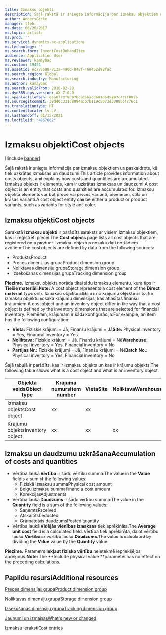 ```yaml
---
title: Izmaksu objekti
description: Šajā rakstā ir sniegta informācija par izmaksu objektiem un paskaidrots, kā tiek uzkrātas izmaksas un daudzumi. Izmaksu objekts ir elements, kam ir uzkrātas izmaksas un daudzumi. Izmaksu objekta elements var būt prece vai preces varianti, piemēram, stila un krāsas varianti.
author: AndersGirke
manager: tfehr
ms.date: 06/20/2017
ms.topic: article
ms.prod: ''
ms.service: dynamics-ax-applications
ms.technology: ''
ms.search.form: InventCostOnhandItem
audience: Application User
ms.reviewer: kamaybac
ms.custom: 19451
ms.assetid: ec776b98-813a-490d-848f-468452d98fac
ms.search.region: Global
ms.search.industry: Manufacturing
ms.author: kamaybac
ms.search.validFrom: 2016-02-28
ms.dyn365.ops.version: AX 7.0.0
ms.openlocfilehash: 65a0f72f8d97bda36bacd691d545807c413f8825
ms.sourcegitcommit: 38d40c331c8894acb7b119c5073e3088b54776c1
ms.translationtype: HT
ms.contentlocale: lv-LV
ms.lasthandoff: 01/15/2021
ms.locfileid: "4967662"
---
```

# <a name="cost-objects"></a><span data-ttu-id="1b4e1-105">Izmaksu objekti</span><span class="sxs-lookup"><span data-stu-id="1b4e1-105">Cost objects</span></span>

[!include [banner](../includes/banner.md)]

<span data-ttu-id="1b4e1-106">Šajā rakstā ir sniegta informācija par izmaksu objektiem un paskaidrots, kā tiek uzkrātas izmaksas un daudzumi.</span><span class="sxs-lookup"><span data-stu-id="1b4e1-106">This article provides information about costs objects, and explains how costs and quantities are accumulated.</span></span> <span data-ttu-id="1b4e1-107">Izmaksu objekts ir elements, kam ir uzkrātas izmaksas un daudzumi.</span><span class="sxs-lookup"><span data-stu-id="1b4e1-107">A cost object is an entity that costs and quantities are accumulated for.</span></span> <span data-ttu-id="1b4e1-108">Izmaksu objekta elements var būt prece vai preces varianti, piemēram, stila un krāsas varianti.</span><span class="sxs-lookup"><span data-stu-id="1b4e1-108">A cost object entity can be either a product or product variants, such as variants for style and color.</span></span>  

## <a name="cost-objects"></a><span data-ttu-id="1b4e1-109">Izmaksu objekti</span><span class="sxs-lookup"><span data-stu-id="1b4e1-109">Cost objects</span></span>

<span data-ttu-id="1b4e1-110">Sarakstā **Izmaksu objekti** ir parādīts saraksts ar visiem izmaksu objektiem, kas ir reģistrēti precei.</span><span class="sxs-lookup"><span data-stu-id="1b4e1-110">The **Cost objects** page lists all cost objects that are registered on a product.</span></span> <span data-ttu-id="1b4e1-111">Izmaksu objektus nosaka dati no šādiem avotiem:</span><span class="sxs-lookup"><span data-stu-id="1b4e1-111">The cost objects are defined by data from the following sources:</span></span>

-   <span data-ttu-id="1b4e1-112">Produkts</span><span class="sxs-lookup"><span data-stu-id="1b4e1-112">Product</span></span>
-   <span data-ttu-id="1b4e1-113">Preces dimensijas grupa</span><span class="sxs-lookup"><span data-stu-id="1b4e1-113">Product dimension group</span></span>
-   <span data-ttu-id="1b4e1-114">Noliktavas dimensiju grupa</span><span class="sxs-lookup"><span data-stu-id="1b4e1-114">Storage dimension group</span></span>
-   <span data-ttu-id="1b4e1-115">Izsekošanas dimensijas grupa</span><span class="sxs-lookup"><span data-stu-id="1b4e1-115">Tracking dimension group</span></span>

<span data-ttu-id="1b4e1-116">**Piezīme.** Izmaksu objekts norāda tikai tādu izmaksu elementu, kura tips ir **Tiešie materiāli**.</span><span class="sxs-lookup"><span data-stu-id="1b4e1-116">**Note:** A cost object represents a cost element of the **Direct material** type only.</span></span> <span data-ttu-id="1b4e1-117">Izmaksu objekts atšķiras no krājumu objekta ar to, kā izmaksu objektu nosaka krājumu dimensijas, kas atlasītas finanšu krājumiem.</span><span class="sxs-lookup"><span data-stu-id="1b4e1-117">A cost object and an inventory object differ in the way that a cost object is defined by the inventory dimensions that are selected for financial inventory.</span></span> <span data-ttu-id="1b4e1-118">Piemēram, krājumam ir šāda konfigurācija:</span><span class="sxs-lookup"><span data-stu-id="1b4e1-118">For example, an item has the following configuration:</span></span>

-   <span data-ttu-id="1b4e1-119">**Vieta:** Fiziskie krājumi = Jā, Finanšu krājumi = Jā</span><span class="sxs-lookup"><span data-stu-id="1b4e1-119">**Site:** Physical inventory = Yes, Financial inventory = Yes</span></span>
-   <span data-ttu-id="1b4e1-120">**Noliktava:** Fiziskie krājumi = Jā, Finanšu krājumi = Nē</span><span class="sxs-lookup"><span data-stu-id="1b4e1-120">**Warehouse:** Physical inventory = Yes, Financial inventory = No</span></span>
-   <span data-ttu-id="1b4e1-121">**Partijas Nr.:** Fiziskie krājumi = Jā, Finanšu krājumi = Nē</span><span class="sxs-lookup"><span data-stu-id="1b4e1-121">**Batch No.:** Physical inventory = Yes, Financial inventory = No</span></span>

<span data-ttu-id="1b4e1-122">Šajā tabulā ir parādīts, kas ir izmaksu objekts un kas ir krājumu objekts.</span><span class="sxs-lookup"><span data-stu-id="1b4e1-122">The following table shows what is a cost object and what is an inventory object.</span></span>

| <span data-ttu-id="1b4e1-123">Objekta veids</span><span class="sxs-lookup"><span data-stu-id="1b4e1-123">Object type</span></span>      | <span data-ttu-id="1b4e1-124">Krājuma numurs</span><span class="sxs-lookup"><span data-stu-id="1b4e1-124">Item number</span></span> | <span data-ttu-id="1b4e1-125">Vieta</span><span class="sxs-lookup"><span data-stu-id="1b4e1-125">Site</span></span> | <span data-ttu-id="1b4e1-126">Noliktava</span><span class="sxs-lookup"><span data-stu-id="1b4e1-126">Warehouse</span></span> | <span data-ttu-id="1b4e1-127">Paketes Nr.</span><span class="sxs-lookup"><span data-stu-id="1b4e1-127">Batch No.</span></span> |
|------------------|-------------|------|-----------|-----------|
| <span data-ttu-id="1b4e1-128">Izmaksu objekts</span><span class="sxs-lookup"><span data-stu-id="1b4e1-128">Cost object</span></span>      | <span data-ttu-id="1b4e1-129">x</span><span class="sxs-lookup"><span data-stu-id="1b4e1-129">x</span></span>           | <span data-ttu-id="1b4e1-130">x</span><span class="sxs-lookup"><span data-stu-id="1b4e1-130">x</span></span>    |           |           |
| <span data-ttu-id="1b4e1-131">Krājumu objekts</span><span class="sxs-lookup"><span data-stu-id="1b4e1-131">Inventory object</span></span> | <span data-ttu-id="1b4e1-132">x</span><span class="sxs-lookup"><span data-stu-id="1b4e1-132">x</span></span>           | <span data-ttu-id="1b4e1-133">x</span><span class="sxs-lookup"><span data-stu-id="1b4e1-133">x</span></span>    |  <span data-ttu-id="1b4e1-134">x</span><span class="sxs-lookup"><span data-stu-id="1b4e1-134">x</span></span>        | <span data-ttu-id="1b4e1-135">x</span><span class="sxs-lookup"><span data-stu-id="1b4e1-135">x</span></span>         |

## <a name="accumulation-of-costs-and-quantities"></a><span data-ttu-id="1b4e1-136">Izmaksu un daudzumu uzkrāšana</span><span class="sxs-lookup"><span data-stu-id="1b4e1-136">Accumulation of costs and quantities</span></span>
-   <span data-ttu-id="1b4e1-137">Vērtība laukā **Vērtība** ir šādu vērtību summa:</span><span class="sxs-lookup"><span data-stu-id="1b4e1-137">The value in the **Value** fieldis a sum of the following values:</span></span>
    -   <span data-ttu-id="1b4e1-138">Fiziskā izmaksu summa</span><span class="sxs-lookup"><span data-stu-id="1b4e1-138">Physical cost amount</span></span>
    -   <span data-ttu-id="1b4e1-139">Beigu izmaksu summa</span><span class="sxs-lookup"><span data-stu-id="1b4e1-139">Financial cost amount</span></span>
    -   <span data-ttu-id="1b4e1-140">Korekcijas</span><span class="sxs-lookup"><span data-stu-id="1b4e1-140">Adjustments</span></span>
-   <span data-ttu-id="1b4e1-141">Vērtība laukā **Daudzums** ir šādu vērtību summa:</span><span class="sxs-lookup"><span data-stu-id="1b4e1-141">The value in the **Quantity** field is a sum of the following values:</span></span>
    -   <span data-ttu-id="1b4e1-142">Saņemts</span><span class="sxs-lookup"><span data-stu-id="1b4e1-142">Received</span></span>
    -   <span data-ttu-id="1b4e1-143">Atskaitīts</span><span class="sxs-lookup"><span data-stu-id="1b4e1-143">Deducted</span></span>
    -   <span data-ttu-id="1b4e1-144">Grāmatotais daudzums</span><span class="sxs-lookup"><span data-stu-id="1b4e1-144">Posted quantity</span></span>
-   <span data-ttu-id="1b4e1-145">Vērtība laukā **Vidējās vienības izmaksas** tiek aprēķināta.</span><span class="sxs-lookup"><span data-stu-id="1b4e1-145">The **Average unit cost** field is a calculated field.</span></span> <span data-ttu-id="1b4e1-146">Vērtība tiek aprēķināta, dalot vērtību laukā **Vērtība** ar vērtību laukā **Daudzums**.</span><span class="sxs-lookup"><span data-stu-id="1b4e1-146">The value is calculated by dividing the **Value** value by the **Quantity** value.</span></span>

<span data-ttu-id="1b4e1-147">**Piezīme.** Parametrs **Iekļaut fizisko vērtību** neietekmē iepriekšējos aprēķinus.</span><span class="sxs-lookup"><span data-stu-id="1b4e1-147">**Note:** The \*\*Include physical value \*\*parameter has no effect on the preceding calculations.</span></span>

<a name="additional-resources"></a><span data-ttu-id="1b4e1-148">Papildu resursi</span><span class="sxs-lookup"><span data-stu-id="1b4e1-148">Additional resources</span></span>
--------

[<span data-ttu-id="1b4e1-149">Preces dimensijas grupa</span><span class="sxs-lookup"><span data-stu-id="1b4e1-149">Product dimension group</span></span>](https://technet.microsoft.com/library/aa499382.aspx)

[<span data-ttu-id="1b4e1-150">Noliktavas dimensiju grupa</span><span class="sxs-lookup"><span data-stu-id="1b4e1-150">Storage dimension group</span></span>](https://technet.microsoft.com/library/hh209317.aspx)

[<span data-ttu-id="1b4e1-151">Izsekošanas dimensiju grupa</span><span class="sxs-lookup"><span data-stu-id="1b4e1-151">Tracking dimension group</span></span>](https://technet.microsoft.com/library/hh209465.aspx)

[<span data-ttu-id="1b4e1-152">Jaunumi un izmaiņas</span><span class="sxs-lookup"><span data-stu-id="1b4e1-152">What's new or changed</span></span>](../../fin-and-ops/get-started/whats-new-changed.md)

[<span data-ttu-id="1b4e1-153">Izmaksu ieraksti</span><span class="sxs-lookup"><span data-stu-id="1b4e1-153">Cost entries</span></span>](cost-entries.md)



